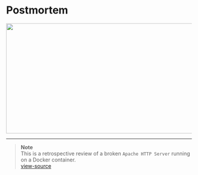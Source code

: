 # Postmortem

<div align="center">
 <img src="./img/on_call_person.png" width="640" height="300" />
</div>

---
> **Note**  
> This is a retrospective review of a broken `Apache HTTP Server` running on a Docker container.  
> [view-source](./postmortem.md)
